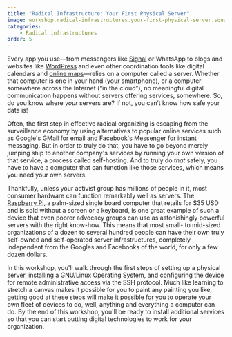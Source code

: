 ```yaml
---
title: "Radical Infrastructure: Your First Physical Server"
image: workshop.radical-infrastructures.your-first-physical-server.square.png
categories:
    - Radical infrastructures
order: 5
---
```


Every app you use&mdash;from messengers like [Signal](https://signal.org/) or WhatsApp to blogs and websites like [WordPress](https://wordpress.org/) and even other coordination tools like digital calendars and [online maps](https://openstreetmap.org/)&mdash;relies on a computer called a server. Whether that computer is one in your hand (your smartphone), or a computer somewhere across the Internet (&ldquo;in the cloud&rdquo;), no meaningful digital communication happens without servers offering services, somewhere. So, do you know where *your* servers are? If not, you can&rsquo;t know how safe your data is!

Often, the first step in effective radical organizing is escaping from the surveillance economy by using alternatives to popular online services such as Google's GMail for email and Facebook's Messenger for instant messaging. But in order to truly do that, you have to go beyond merely jumping ship to another company's services by running your own version of that service, a process called self-hosting. And to truly do *that* safely, you have to have a computer that can function like those services, which means you need your own servers.

Thankfully, unless your activist group has millions of people in it, most consumer hardware can function remarkably well as servers. The [Raspberry Pi](https://www.raspberrypi.org/), a palm-sized single board computer that retails for $35 USD and is sold without a screen or a keyboard, is one great example of such a device that even poorer advocacy groups can use as astonishingly powerful servers with the right know-how. This means that most small- to mid-sized organizations of a dozen to several hundred people can have their own truly self-owned and self-operated server infrastructures, completely independent from the Googles and Facebooks of the world, for only a few dozen dollars.

In this workshop, you'll walk through the first steps of setting up a physical server, installing a GNU/Linux Operating System, and configuring the device for remote administrative access via the SSH protocol. Much like learning to stretch a canvas makes it possible for you to paint any painting you like, getting good at these steps will make it possible for you to operate your own fleet of devices to do, well, anything and everything a computer can do. By the end of this workshop, you'll be ready to install additional services so that you can start putting digital technologies to work for your organization.
